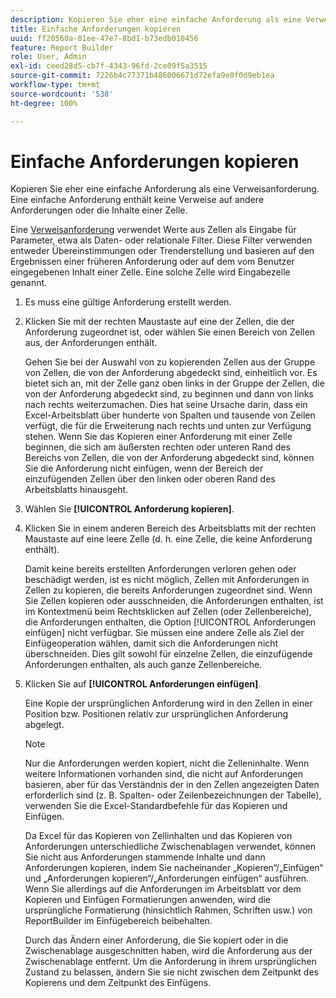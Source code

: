 ```yaml
---
description: Kopieren Sie eher eine einfache Anforderung als eine Verweisanforderung. Eine einfache Anforderung enthält keine Verweise auf andere Anforderungen oder die Inhalte einer Zelle.
title: Einfache Anforderungen kopieren
uuid: ff20560a-01ee-47e7-8bd1-b73edb010456
feature: Report Builder
role: User, Admin
exl-id: ceed28d5-cb7f-4343-96fd-2ce09f5a3515
source-git-commit: 7226b4c77371b486006671d72efa9e0f0d9eb1ea
workflow-type: tm+mt
source-wordcount: '538'
ht-degree: 100%

---
```


# Einfache Anforderungen kopieren

Kopieren Sie eher eine einfache Anforderung als eine Verweisanforderung. Eine einfache Anforderung enthält keine Verweise auf andere Anforderungen oder die Inhalte einer Zelle.

Eine [Verweisanforderung](/help/analyze/report-builder/manage-requests/c-copy-requests/t-copy-referential-requests.md) verwendet Werte aus Zellen als Eingabe für Parameter, etwa als Daten- oder relationale Filter. Diese Filter verwenden entweder Übereinstimmungen oder Trenderstellung und basieren auf den Ergebnissen einer früheren Anforderung oder auf dem vom Benutzer eingegebenen Inhalt einer Zelle. Eine solche Zelle wird Eingabezelle genannt.
1. Es muss eine gültige Anforderung erstellt werden.
1. Klicken Sie mit der rechten Maustaste auf eine der Zellen, die der Anforderung zugeordnet ist, oder wählen Sie einen Bereich von Zellen aus, der Anforderungen enthält.

   Gehen Sie bei der Auswahl von zu kopierenden Zellen aus der Gruppe von Zellen, die von der Anforderung abgedeckt sind, einheitlich vor. Es bietet sich an, mit der Zelle ganz oben links in der Gruppe der Zellen, die von der Anforderung abgedeckt sind, zu beginnen und dann von links nach rechts weiterzumachen. Dies hat seine Ursache darin, dass ein Excel-Arbeitsblatt über hunderte von Spalten und tausende von Zeilen verfügt, die für die Erweiterung nach rechts und unten zur Verfügung stehen. Wenn Sie das Kopieren einer Anforderung mit einer Zelle beginnen, die sich am äußersten rechten oder unteren Rand des Bereichs von Zellen, die von der Anforderung abgedeckt sind, können Sie die Anforderung nicht einfügen, wenn der Bereich der einzufügenden Zellen über den linken oder oberen Rand des Arbeitsblatts hinausgeht.
1. Wählen Sie **[!UICONTROL Anforderung kopieren]**.
1. Klicken Sie in einem anderen Bereich des Arbeitsblatts mit der rechten Maustaste auf eine leere Zelle (d. h. eine Zelle, die keine Anforderung enthält).

   Damit keine bereits erstellten Anforderungen verloren gehen oder beschädigt werden, ist es nicht möglich, Zellen mit Anforderungen in Zellen zu kopieren, die bereits Anforderungen zugeordnet sind. Wenn Sie Zellen kopieren oder ausschneiden, die Anforderungen enthalten, ist im Kontextmenü beim Rechtsklicken auf Zellen (oder Zellenbereiche), die Anforderungen enthalten, die Option [!UICONTROL Anforderungen einfügen] nicht verfügbar. Sie müssen eine andere Zelle als Ziel der Einfügeoperation wählen, damit sich die Anforderungen nicht überschneiden. Dies gilt sowohl für einzelne Zellen, die einzufügende Anforderungen enthalten, als auch ganze Zellenbereiche.
1. Klicken Sie auf **[!UICONTROL Anforderungen einfügen]**.

   Eine Kopie der ursprünglichen Anforderung wird in den Zellen in einer Position bzw. Positionen relativ zur ursprünglichen Anforderung abgelegt.

   >[!NOTE]
   >
   >Nur die Anforderungen werden kopiert, nicht die Zelleninhalte. Wenn weitere Informationen vorhanden sind, die nicht auf Anforderungen basieren, aber für das Verständnis der in den Zellen angezeigten Daten erforderlich sind (z. B. Spalten- oder Zeilenbezeichnungen der Tabelle), verwenden Sie die Excel-Standardbefehle für das Kopieren und Einfügen.

   Da Excel für das Kopieren von Zellinhalten und das Kopieren von Anforderungen unterschiedliche Zwischenablagen verwendet, können Sie nicht aus Anforderungen stammende Inhalte und dann Anforderungen kopieren, indem Sie nacheinander „Kopieren“/„Einfügen“ und „Anforderungen kopieren“/„Anforderungen einfügen“ ausführen. Wenn Sie allerdings auf die Anforderungen im Arbeitsblatt vor dem Kopieren und Einfügen Formatierungen anwenden, wird die ursprüngliche Formatierung (hinsichtlich Rahmen, Schriften usw.) von ReportBuilder im Einfügebereich beibehalten.

   Durch das Ändern einer Anforderung, die Sie kopiert oder in die Zwischenablage ausgeschnitten haben, wird die Anforderung aus der Zwischenablage entfernt. Um die Anforderung in ihrem ursprünglichen Zustand zu belassen, ändern Sie sie nicht zwischen dem Zeitpunkt des Kopierens und dem Zeitpunkt des Einfügens.
